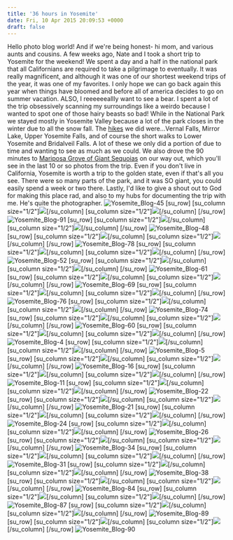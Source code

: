```yaml
---
title: '36 hours in Yosemite'
date: Fri, 10 Apr 2015 20:09:53 +0000
draft: false
---
```


Hello photo blog world! And if we're being honest- hi mom, and various aunts and cousins. A few weeks ago, Nate and I took a short trip to Yosemite for the weekend! We spent a day and a half in the national park that all Californians are required to take a pilgrimage to eventually. It was really magnificent, and although it was one of our shortest weekend trips of the year, it was one of my favorites. I only hope we can go back again this year when things have bloomed and before all of america decides to go on summer vacation. ALSO, I reeeeeeallly want to see a bear. I spent a lot of the trip obsessively scanning my surroundings like a weirdo because I wanted to spot one of those hairy beasts so bad! While in the National Park we stayed mostly in Yosemite Valley because a lot of the park closes in the winter due to all the snow fall. The [hikes](http://www.nps.gov/yose/planyourvisit/valleyhikes-old.htm "hikes") we did were...Vernal Falls, Mirror Lake, Upper Yosemite Falls, and of course the short walks to Lower Yosemite and Bridalveil Falls. A lot of these we only did a portion of due to time and wanting to see as much as we could. We also drove the 90 minutes to [Mariposa Grove of Giant Sequoias](http://www.nps.gov/yose/planyourvisit/mg.htm) on our way out, which you'll see in the last 10 or so photos from the trip. Even if you don't live in California, Yosemite is worth a trip to the golden state, even if that's all you see. There were so many parts of the park, and it was SO giant, you could easily spend a week or two there. Lastly, I'd like to give a shout out to God for making this place rad, and also to my hubs for documenting the trip with me. He's quite the photographer. ![Yosemite_Blog-45](http://djh82r8xhqebh.cloudfront.net/uploads/2015/04/Yosemite_Blog-45.jpg) \[su\_row\] \[su\_column size="1/2"\]![](http://djh82r8xhqebh.cloudfront.net/uploads/2015/04/Yosemite_Blog-43.jpg)\[/su\_column\] \[su\_column size="1/2"\]![](http://djh82r8xhqebh.cloudfront.net/uploads/2015/04/Yosemite_Blog-46.jpg)\[/su\_column\] \[/su\_row\] ![Yosemite_Blog-91](http://djh82r8xhqebh.cloudfront.net/uploads/2015/04/Yosemite_Blog-91.jpg) \[su\_row\] \[su\_column size="1/2"\]![](http://djh82r8xhqebh.cloudfront.net/uploads/2015/04/Yosemite_Blog-73.jpg)\[/su\_column\] \[su\_column size="1/2"\]![](http://djh82r8xhqebh.cloudfront.net/uploads/2015/04/Yosemite_Blog-44.jpg)\[/su\_column\] \[/su\_row\] ![Yosemite_Blog-48](http://djh82r8xhqebh.cloudfront.net/uploads/2015/04/Yosemite_Blog-48.jpg) \[su\_row\] \[su\_column size="1/2"\]![](http://djh82r8xhqebh.cloudfront.net/uploads/2015/04/Yosemite_Blog-49.jpg)\[/su\_column\] \[su\_column size="1/2"\]![](http://djh82r8xhqebh.cloudfront.net/uploads/2015/04/Yosemite_Blog-79.jpg)\[/su\_column\] \[/su\_row\] ![Yosemite_Blog-78](http://djh82r8xhqebh.cloudfront.net/uploads/2015/04/Yosemite_Blog-78.jpg) \[su\_row\] \[su\_column size="1/2"\]![](http://djh82r8xhqebh.cloudfront.net/uploads/2015/04/Yosemite_Blog-54.jpg)\[/su\_column\] \[su\_column size="1/2"\]![](http://djh82r8xhqebh.cloudfront.net/uploads/2015/04/Yosemite_Blog-77.jpg)\[/su\_column\] \[/su\_row\] ![Yosemite_Blog-52](http://djh82r8xhqebh.cloudfront.net/uploads/2015/04/Yosemite_Blog-52.jpg) \[su\_row\] \[su\_column size="1/2"\]![](http://djh82r8xhqebh.cloudfront.net/uploads/2015/04/Yosemite_Blog-58.jpg)\[/su\_column\] \[su\_column size="1/2"\]![](http://djh82r8xhqebh.cloudfront.net/uploads/2015/04/Yosemite_Blog-67.jpg)\[/su\_column\] \[/su\_row\] ![Yosemite_Blog-61](http://djh82r8xhqebh.cloudfront.net/uploads/2015/04/Yosemite_Blog-61.jpg) \[su\_row\] \[su\_column size="1/2"\]![](http://djh82r8xhqebh.cloudfront.net/uploads/2015/04/Yosemite_Blog-56.jpg)\[/su\_column\] \[su\_column size="1/2"\]![](http://djh82r8xhqebh.cloudfront.net/uploads/2015/04/Yosemite_Blog-60.jpg)\[/su\_column\] \[/su\_row\] ![Yosemite_Blog-69](http://djh82r8xhqebh.cloudfront.net/uploads/2015/04/Yosemite_Blog-69.jpg) \[su\_row\] \[su\_column size="1/2"\]![](http://djh82r8xhqebh.cloudfront.net/uploads/2015/04/Yosemite_Blog-59.jpg)\[/su\_column\] \[su\_column size="1/2"\]![](http://djh82r8xhqebh.cloudfront.net/uploads/2015/04/Yosemite_Blog-71.jpg)\[/su\_column\] \[/su\_row\] ![Yosemite_Blog-76](http://djh82r8xhqebh.cloudfront.net/uploads/2015/04/Yosemite_Blog-76.jpg) \[su\_row\] \[su\_column size="1/2"\]![](http://djh82r8xhqebh.cloudfront.net/uploads/2015/04/Yosemite_Blog-63.jpg)\[/su\_column\] \[su\_column size="1/2"\]![](http://djh82r8xhqebh.cloudfront.net/uploads/2015/04/Yosemite_Blog-70.jpg)\[/su\_column\] \[/su\_row\] ![Yosemite_Blog-74](http://djh82r8xhqebh.cloudfront.net/uploads/2015/04/Yosemite_Blog-74.jpg) \[su\_row\] \[su\_column size="1/2"\]![](http://djh82r8xhqebh.cloudfront.net/uploads/2015/04/Yosemite_Blog-53.jpg)\[/su\_column\] \[su\_column size="1/2"\]![](http://djh82r8xhqebh.cloudfront.net/uploads/2015/04/Yosemite_Blog-57.jpg)\[/su\_column\] \[/su\_row\] ![Yosemite_Blog-60](http://djh82r8xhqebh.cloudfront.net/uploads/2015/04/Yosemite_Blog-60.jpg) \[su\_row\] \[su\_column size="1/2"\]![](http://djh82r8xhqebh.cloudfront.net/uploads/2015/04/Yosemite_Blog-68.jpg)\[/su\_column\] \[su\_column size="1/2"\]![](http://djh82r8xhqebh.cloudfront.net/uploads/2015/04/Yosemite_Blog-65.jpg)\[/su\_column\] \[/su\_row\] ![Yosemite_Blog-4](http://djh82r8xhqebh.cloudfront.net/uploads/2015/04/Yosemite_Blog-4.jpg) \[su\_row\] \[su\_column size="1/2"\]![](http://djh82r8xhqebh.cloudfront.net/uploads/2015/04/Yosemite_Blog-1.jpg)\[/su\_column\] \[su\_column size="1/2"\]![](http://djh82r8xhqebh.cloudfront.net/uploads/2015/04/Yosemite_Blog-3.jpg)\[/su\_column\] \[/su\_row\] ![Yosemite_Blog-5](http://djh82r8xhqebh.cloudfront.net/uploads/2015/04/Yosemite_Blog-5.jpg) \[su\_row\] \[su\_column size="1/2"\]![](http://djh82r8xhqebh.cloudfront.net/uploads/2015/04/Yosemite_Blog-6.jpg)\[/su\_column\] \[su\_column size="1/2"\]![](http://djh82r8xhqebh.cloudfront.net/uploads/2015/04/Yosemite_Blog-7.jpg)\[/su\_column\] \[/su\_row\] ![Yosemite_Blog-16](http://djh82r8xhqebh.cloudfront.net/uploads/2015/04/Yosemite_Blog-16.jpg) \[su\_row\] \[su\_column size="1/2"\]![](http://djh82r8xhqebh.cloudfront.net/uploads/2015/04/Yosemite_Blog-8.jpg)\[/su\_column\] \[su\_column size="1/2"\]![](http://djh82r8xhqebh.cloudfront.net/uploads/2015/04/Yosemite_Blog-10.jpg)\[/su\_column\] \[/su\_row\] ![Yosemite_Blog-11](http://djh82r8xhqebh.cloudfront.net/uploads/2015/04/Yosemite_Blog-11.jpg) \[su\_row\] \[su\_column size="1/2"\]![](http://djh82r8xhqebh.cloudfront.net/uploads/2015/04/Yosemite_Blog-12.jpg)\[/su\_column\] \[su\_column size="1/2"\]![](http://djh82r8xhqebh.cloudfront.net/uploads/2015/04/Yosemite_Blog-14.jpg)\[/su\_column\] \[/su\_row\] ![Yosemite_Blog-22](http://djh82r8xhqebh.cloudfront.net/uploads/2015/04/Yosemite_Blog-22.jpg) \[su\_row\] \[su\_column size="1/2"\]![](http://djh82r8xhqebh.cloudfront.net/uploads/2015/04/Yosemite_Blog-20.jpg)\[/su\_column\] \[su\_column size="1/2"\]![](http://djh82r8xhqebh.cloudfront.net/uploads/2015/04/Yosemite_Blog-23.jpg)\[/su\_column\] \[/su\_row\] ![Yosemite_Blog-21](http://djh82r8xhqebh.cloudfront.net/uploads/2015/04/Yosemite_Blog-21.jpg) \[su\_row\] \[su\_column size="1/2"\]![](http://djh82r8xhqebh.cloudfront.net/uploads/2015/04/Yosemite_Blog-18.jpg)\[/su\_column\] \[su\_column size="1/2"\]![](http://djh82r8xhqebh.cloudfront.net/uploads/2015/04/Yosemite_Blog-19.jpg)\[/su\_column\] \[/su\_row\] ![Yosemite_Blog-24](http://djh82r8xhqebh.cloudfront.net/uploads/2015/04/Yosemite_Blog-24.jpg) \[su\_row\] \[su\_column size="1/2"\]![](http://djh82r8xhqebh.cloudfront.net/uploads/2015/04/Yosemite_Blog-25.jpg)\[/su\_column\] \[su\_column size="1/2"\]![](http://djh82r8xhqebh.cloudfront.net/uploads/2015/04/Yosemite_Blog-32.jpg)\[/su\_column\] \[/su\_row\] ![Yosemite_Blog-26](http://djh82r8xhqebh.cloudfront.net/uploads/2015/04/Yosemite_Blog-26.jpg) \[su\_row\] \[su\_column size="1/2"\]![](http://djh82r8xhqebh.cloudfront.net/uploads/2015/04/Yosemite_Blog-27.jpg)\[/su\_column\] \[su\_column size="1/2"\]![](http://djh82r8xhqebh.cloudfront.net/uploads/2015/04/Yosemite_Blog-29.jpg)\[/su\_column\] \[/su\_row\] ![Yosemite_Blog-34](http://djh82r8xhqebh.cloudfront.net/uploads/2015/04/Yosemite_Blog-34.jpg) \[su\_row\] \[su\_column size="1/2"\]![](http://djh82r8xhqebh.cloudfront.net/uploads/2015/04/Yosemite_Blog-33.jpg)\[/su\_column\] \[su\_column size="1/2"\]![](http://djh82r8xhqebh.cloudfront.net/uploads/2015/04/Yosemite_Blog-35.jpg)\[/su\_column\] \[/su\_row\] ![Yosemite_Blog-31](http://djh82r8xhqebh.cloudfront.net/uploads/2015/04/Yosemite_Blog-31.jpg) \[su\_row\] \[su\_column size="1/2"\]![](http://djh82r8xhqebh.cloudfront.net/uploads/2015/04/Yosemite_Blog-36.jpg)\[/su\_column\] \[su\_column size="1/2"\]![](http://djh82r8xhqebh.cloudfront.net/uploads/2015/04/Yosemite_Blog-30.jpg)\[/su\_column\] \[/su\_row\] ![Yosemite_Blog-38](http://djh82r8xhqebh.cloudfront.net/uploads/2015/04/Yosemite_Blog-38.jpg) \[su\_row\] \[su\_column size="1/2"\]![](http://djh82r8xhqebh.cloudfront.net/uploads/2015/04/Yosemite_Blog-40.jpg)\[/su\_column\] \[su\_column size="1/2"\]![](http://djh82r8xhqebh.cloudfront.net/uploads/2015/04/Yosemite_Blog-39.jpg)\[/su\_column\] \[/su\_row\] ![Yosemite_Blog-84](http://djh82r8xhqebh.cloudfront.net/uploads/2015/04/Yosemite_Blog-84.jpg) \[su\_row\] \[su\_column size="1/2"\]![](http://djh82r8xhqebh.cloudfront.net/uploads/2015/04/Yosemite_Blog-83.jpg)\[/su\_column\] \[su\_column size="1/2"\]![](http://djh82r8xhqebh.cloudfront.net/uploads/2015/04/Yosemite_Blog-82.jpg)\[/su\_column\] \[/su\_row\] ![Yosemite_Blog-87](http://djh82r8xhqebh.cloudfront.net/uploads/2015/04/Yosemite_Blog-87.jpg) \[su\_row\] \[su\_column size="1/2"\]![](http://djh82r8xhqebh.cloudfront.net/uploads/2015/04/Yosemite_Blog-85.jpg)\[/su\_column\] \[su\_column size="1/2"\]![](http://djh82r8xhqebh.cloudfront.net/uploads/2015/04/Yosemite_Blog-86.jpg)\[/su\_column\] \[/su\_row\] ![Yosemite_Blog-89](http://djh82r8xhqebh.cloudfront.net/uploads/2015/04/Yosemite_Blog-89.jpg) \[su\_row\] \[su\_column size="1/2"\]![](http://djh82r8xhqebh.cloudfront.net/uploads/2015/04/Yosemite_Blog-88.jpg)\[/su\_column\] \[su\_column size="1/2"\]![](http://djh82r8xhqebh.cloudfront.net/uploads/2015/04/Yosemite_Blog-81.jpg)\[/su\_column\] \[/su\_row\] ![Yosemite_Blog-90](http://djh82r8xhqebh.cloudfront.net/uploads/2015/04/Yosemite_Blog-90.jpg)